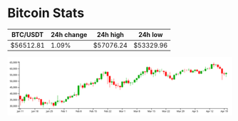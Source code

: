 # Bitcoin Stats

BTC/USDT|24h change|24h high|24h low|
|---|---|---|---|
|$56512.81|1.09%|$57076.24|$53329.96|

<img src="./chart.svg">
